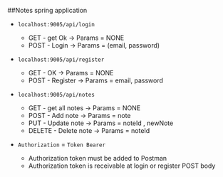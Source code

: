 ##Notes spring application

- `localhost:9005/api/login`
    - GET - get Ok -> Params = NONE
    - POST - Login -> Params = (email, password)
- `localhost:9005/api/register`
    - GET - OK -> Params = NONE
    - POST - Register -> Params = email, password
- `localhost:9005/api/notes`
    - GET - get all notes -> Params = NONE
    - POST - Add note -> Params =  note
    - PUT - Update note -> Params = noteId , newNote
    - DELETE - Delete note -> Params = noteId
    
- `Authorization` = `Token Bearer`
    - Authorization token must be added to Postman
    - Authorization token is receivable at login or register POST body